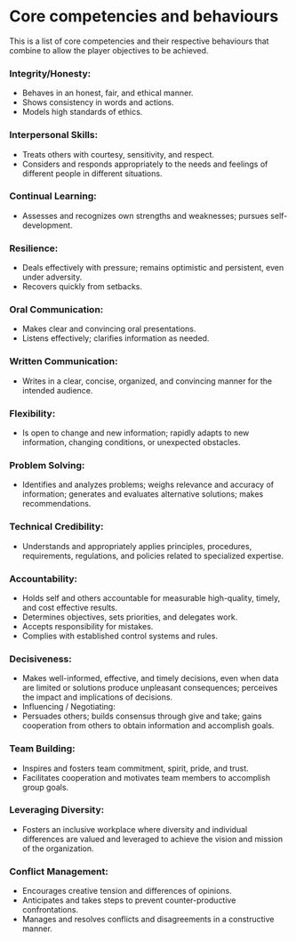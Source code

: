 # Core competencies and behaviours 

This is a list of core competencies and their respective behaviours that combine to allow the player objectives to be achieved.

### Integrity/Honesty: 
- Behaves in an honest, fair, and ethical manner. 
- Shows consistency in words and actions. 
- Models high standards of ethics.

### Interpersonal Skills: 
- Treats others with courtesy, sensitivity, and respect. 
- Considers and responds appropriately to the needs and feelings of different people in different situations.

### Continual Learning: 
- Assesses and recognizes own strengths and weaknesses; pursues self-development.

### Resilience: 
- Deals effectively with pressure; remains optimistic and persistent, even under adversity.
- Recovers quickly from setbacks.

### Oral Communication: 
- Makes clear and convincing oral presentations. 
- Listens effectively; clarifies information as needed.

### Written Communication: 
- Writes in a clear, concise, organized, and convincing manner for the intended audience.

### Flexibility: 
- Is open to change and new information; rapidly adapts to new information, changing conditions, or unexpected obstacles.

### Problem Solving: 
- Identifies and analyzes problems; weighs relevance and accuracy of information; generates and evaluates alternative solutions; makes recommendations.

### Technical Credibility: 
- Understands and appropriately applies principles, procedures, requirements, regulations, and policies related to specialized expertise.

### Accountability: 
- Holds self and others accountable for measurable high-quality, timely, and cost effective results. 
- Determines objectives, sets priorities, and delegates work. 
- Accepts responsibility for mistakes. 
- Complies with established control systems and rules.

### Decisiveness: 
- Makes well-informed, effective, and timely decisions, even when data are limited or solutions produce unpleasant consequences; perceives the impact and implications of decisions.
- Influencing / Negotiating: 
- Persuades others; builds consensus through give and take; gains cooperation from others to obtain information and accomplish goals.

### Team Building: 
- Inspires and fosters team commitment, spirit, pride, and trust. 
- Facilitates cooperation and motivates team members to accomplish group goals.

### Leveraging Diversity: 
- Fosters an inclusive workplace where diversity and individual differences are valued and leveraged to achieve the vision and mission of the organization.

### Conflict Management: 
- Encourages creative tension and differences of opinions. 
- Anticipates and takes steps to prevent counter-productive confrontations. 
- Manages and resolves conflicts and disagreements in a constructive manner.
